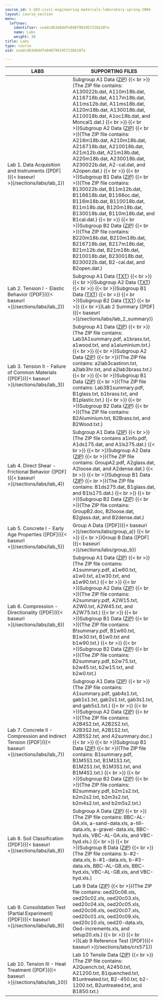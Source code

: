 ```yaml
---
course_id: 1-103-civil-engineering-materials-laboratory-spring-2004
layout: course_section
menu:
  leftnav:
    identifier: ceadcd63d6ddfe948798195723bb10fa
    name: Labs
    weight: 30
title: Labs
type: course
uid: ceadcd63d6ddfe948798195723bb10fa

---
```


| LABS | SUPPORTING FILES |
| --- | --- |
| Lab 1. Data Acquisition and Instruments ([PDF]({{< baseurl >}}/sections/labs/lab_1)) | Subgroup A1 Data ([ZIP](/coursemedia/1-103-civil-engineering-materials-laboratory-spring-2004/f5ad7d3b1d993407bb1dde30c873ad44_Lab1_groupA1.zip))  {{< br >}}(The ZIP file contains: A130022b.dat, A110m18b.dat, A116718b.dat, A117m18b.dat, A11ms12b.dat, A11ms18b.dat, A120m18b.dat, A130018b.dat, A110018b.dat, A1oc18b.dat, and Moncal1.dat.)  {{< br >}}  {{< br >}}Subgroup A2 Data ([ZIP](/coursemedia/1-103-civil-engineering-materials-laboratory-spring-2004/fa0d164f2ae68b698289cb6158654d81_GroupA2.zip))  {{< br >}}(The ZIP file contains: A216m18b.dat, A210m18b.dat, A216718b.dat, A210018b.dat, A21m12b.dat, A21m18b.dat, A220m18b.dat, A230018b.dat, A230022b.dat, A2-cal.dat, and A2open.dat.)  {{< br >}}  {{< br >}}Subgroup B1 Data ([ZIP](/coursemedia/1-103-civil-engineering-materials-laboratory-spring-2004/c964865a431cd1d6810f9942b005dff8_lab1_GroupB1.zip))  {{< br >}}(The ZIP file contains: B130022b.dat, B11m12b.dat, B116618b.dat, B1166oc.dat, B116m18b.dat, B110018b.dat, B11m18b.dat, B120m18b.dat, B130018b.dat, B110m18b.dat, and B1cal.dat.)  {{< br >}}  {{< br >}}Subgroup B2 Data ([ZIP](/coursemedia/1-103-civil-engineering-materials-laboratory-spring-2004/de90c61f9657f687ec4aebe63fb338c7_lab1_GroupB2.zip))  {{< br >}}(The ZIP file contains: B220m18b.dat, B210m18b.dat, B216718b.dat, B217m18b.dat, B21m12b.dat, B21m18b.dat, B210018b.dat, B230018b.dat, B230022b.dat, B2-cal.dat, and B2open.dat.) |
| Lab 2. Tension I - Elastic Behavior ([PDF]({{< baseurl >}}/sections/labs/lab_2)) | Subgroup A1 Data ([TXT](/courses/civil-and-environmental-engineering/1-103-civil-engineering-materials-laboratory-spring-2004/labs/a1thick.txt))  {{< br >}}  {{< br >}}Subgroup A2 Data ([TXT](/courses/civil-and-environmental-engineering/1-103-civil-engineering-materials-laboratory-spring-2004/labs/a2thin.txt))  {{< br >}}  {{< br >}}Subgroup B1 Data ([TXT](/courses/civil-and-environmental-engineering/1-103-civil-engineering-materials-laboratory-spring-2004/labs/b1long.txt))  {{< br >}}  {{< br >}}Subgroup B2 Data ([TXT](/courses/civil-and-environmental-engineering/1-103-civil-engineering-materials-laboratory-spring-2004/labs/b2std.txt))  {{< br >}}  {{< br >}}Lab 2 Summary ([PDF]({{< baseurl >}}/sections/labs/lab_2_summary)) |
| Lab 3. Tension II - Failure of Common Materials ([PDF]({{< baseurl >}}/sections/labs/lab_3)) | Subgroup A1 Data ([ZIP](/coursemedia/1-103-civil-engineering-materials-laboratory-spring-2004/820dd5772845a193cca732ddfa8caaed_Lab3_GroupA1.zip))  {{< br >}}(The ZIP file contains: Lab3A1summary.pdf, a1brass.txt, a1wood.txt, and a1aluminium.txt.)  {{< br >}}  {{< br >}}Subgroup A2 Data ([ZIP](/coursemedia/1-103-civil-engineering-materials-laboratory-spring-2004/a58d961d48272d62c8a977e9e82b68e4_Lab3A2.zip))  {{< br >}}(The ZIP file contains: a2lab3castiron.txt, a2lab3hr.txt, and a2lab3brass.txt.)  {{< br >}}  {{< br >}}Subgroup B1 Data ([ZIP](/coursemedia/1-103-civil-engineering-materials-laboratory-spring-2004/78d748241b5a2e2fa02ede119d9d2263_Lab3_GroupB1.zip))  {{< br >}}(The ZIP file contains: Lab3B1summary.pdf, B1glass.txt, b1brass.txt, and B1plastic.txt.)  {{< br >}}  {{< br >}}Subgroup B2 Data ([ZIP](/coursemedia/1-103-civil-engineering-materials-laboratory-spring-2004/f61de88531eb52b0061768267cddaa67_Lab3B2.zip))  {{< br >}}(The ZIP file contains: B2Aluminium.txt, B2Brass.txt, and B2Wood.txt.) |
| Lab 4. Direct Shear - Frictional Behavior ([PDF]({{< baseurl >}}/sections/labs/lab_4)) | Subgroup A1 Data ([ZIP](/coursemedia/1-103-civil-engineering-materials-laboratory-spring-2004/ed1b0adb469d505f08368ef04721d53e_Lab4GrA1New.zip))  {{< br >}}(The ZIP file contains a1info.pdf, A1ds175.dat, and A1ls275.dat.)  {{< br >}}  {{< br >}}Subgroup A2 Data ([ZIP](/coursemedia/1-103-civil-engineering-materials-laboratory-spring-2004/5eaf4ae55f84dd95eb13cea4f0ea26b8_lab4_groupA2.zip))  {{< br >}}(The ZIP file contains: GroupA2.pdf, A2glass.dat, A2loose.dat, and A2dense.dat.)  {{< br >}}  {{< br >}}Subgroup B1 Data ([ZIP](/coursemedia/1-103-civil-engineering-materials-laboratory-spring-2004/9bf25a6e2d87ffdd7b0a1aae7404640c_Lab4GroupB1New.zip))  {{< br >}}(The ZIP file contains: B1ds275.dat, B1glass.dat, and B1ls175.dat.)  {{< br >}}  {{< br >}}Subgroup B2 Data ([ZIP](/coursemedia/1-103-civil-engineering-materials-laboratory-spring-2004/121cfb3b869fb6f725b2234a83f10a08_lab4_GroupB2.zip))  {{< br >}}(The ZIP file contains: GroupB2.doc, B2loose.dat, B2glass.dat, and B2dense.dat.) |
| Lab 5. Concrete I - Early Age Properties ([PDF]({{< baseurl >}}/sections/labs/lab_5)) | Group A Data ([PDF]({{< baseurl >}}/sections/labs/group_a))  {{< br >}}  {{< br >}}Group B Data ([PDF]({{< baseurl >}}/sections/labs/group_b)) |
| Lab 6. Compression - Directionality ([PDF]({{< baseurl >}}/sections/labs/lab_6)) | Subgroup A1 Data ([ZIP](/coursemedia/1-103-civil-engineering-materials-laboratory-spring-2004/fa361344f481e6953140a5316c039596_lab6_groupA1.zip))  {{< br >}}(The ZIP file contains: A1summary.pdf, a1w60.txt, a1w0.txt, a1w30.txt, and a1w90.txt.)  {{< br >}}  {{< br >}}Subgroup A2 Data ([ZIP](/coursemedia/1-103-civil-engineering-materials-laboratory-spring-2004/5846a7780da90e314cbed4c4bc420669_groupA_two.zip))  {{< br >}}(The ZIP file contains: A2summary.pdf, A2W15.txt, A2W0.txt, A2W45.txt, and A2W75.txt.)  {{< br >}}  {{< br >}}Subgroup B1 Data ([ZIP](/coursemedia/1-103-civil-engineering-materials-laboratory-spring-2004/97fef128421bd11b3bdc8ed083f44508_lab6_groupB1.zip))  {{< br >}}(The ZIP file contains: B!summary.pdf, B1w60.txt, B1w30.txt, B1w0.txt and b1w90.txt.)  {{< br >}}  {{< br >}}Subgroup B2 Data ([ZIP](/coursemedia/1-103-civil-engineering-materials-laboratory-spring-2004/aa2a66849dfb01dbf03d075e06794705_lab6_groupB2.zip))  {{< br >}}(The ZIP file contains: B2summary.pdf, b2w75.txt, b2w45.txt, b2w15.txt, and b2w0.txt.) |
| Lab 7. Concrete II - Compression and Indirect Tension ([PDF]({{< baseurl >}}/sections/labs/lab_7)) | Subgroup A1 Data ([ZIP](/coursemedia/1-103-civil-engineering-materials-laboratory-spring-2004/924ee79bd35f612f6fcbb09255d93654_GroupA1.zip))  {{< br >}}(The ZIP file contains: A1summary.pdf, gab4s1.txt, gab1s1.txt, gab2s1.txt, gab3s1.txt, and gab5s1.txt.)  {{< br >}}  {{< br >}}Subgroup A2 Data ([ZIP](/coursemedia/1-103-civil-engineering-materials-laboratory-spring-2004/23aef872fbfb07ff0a3581f927b99360_lab7_groupA2.zip))  {{< br >}}(The ZIP file contains: A2B4S2.txt, A2B2S2.txt, A2B3S2.txt, A2B1S2.txt, A2B5S2.txt, and A2summary.doc.)  {{< br >}}  {{< br >}}Subgroup B1 Data ([ZIP](/coursemedia/1-103-civil-engineering-materials-laboratory-spring-2004/68b8f9f45c12fcb611f152fccdeb3461_groupB1.zip))  {{< br >}}(The ZIP file contains: B1summary.pdf, B1M5S1.txt, B1M1S1.txt, B1M2S1.txt, B1M3S1.txt, and B1M4S1.txt.)  {{< br >}}  {{< br >}}Subgroup B2 Data ([ZIP](/coursemedia/1-103-civil-engineering-materials-laboratory-spring-2004/966a39f3450e815dfc17988f6cbd0093_GroupB2.zip))  {{< br >}}(The ZIP file contains: B2summary.pdf, b2m1s2.txt, b2m2s2.txt, b2m3s2.txt, b2m4s2.txt, and b2m5s2.txt.) |
| Lab 8. Soil Classification ([PDF]({{< baseurl >}}/sections/labs/lab_8)) | Subgroup A Data ([ZIP](/coursemedia/1-103-civil-engineering-materials-laboratory-spring-2004/dc389921e6db2abd77b2950a61a6637d_GroupA.zip))  {{< br >}}(The ZIP file contains: BBC-AL-GA.xls, a-sand-data.xls, a-till-data.xls, a-gravel-data.xls, BBC-hyd.xls, VBC-AL-GA.xls, and VBC-hyd.xls.)  {{< br >}}  {{< br >}}Subgroup B Data ([ZIP](/coursemedia/1-103-civil-engineering-materials-laboratory-spring-2004/601250645c0f9a768628e6dab477076f_GroupB.zip))  {{< br >}}(The ZIP file contains: b-#2-data.xls, b-#1-data.xls, b-#3-data.xls, BBC-AL-GB.xls, BBC-hyd.xls, VBC-AL-GB.xls, and VBC-hyd.xls.) |
| Lab 9. Consolidation Test (Partial Experiment) ([PDF]({{< baseurl >}}/sections/labs/lab_9)) | Lab 9 Data ([ZIP](/coursemedia/1-103-civil-engineering-materials-laboratory-spring-2004/726ca590ed148498bfc1c6d9ef8b1a46_Oed20.zip))  {{< br >}}(The ZIP file contains: oed20c08.xls, oed20c02.xls, oed20c03.xls, oed20c04.xls, oed20c05.xls, oed20c06.xls, oed20c07.xls, oed20c01.xls, oed20c09.xls, oed20c10.xls, oed20-data.xls, Oed-increments.xls, and setup20.xls.)  {{< br >}}  {{< br >}}Lab 9 Reference Test ([PDF]({{< baseurl >}}/sections/labs/crs571)) |
| Lab 10. Tension III - Heat Treatment ([PDF]({{< baseurl >}}/sections/labs/lab_10)) | Lab 10 Tensile Data ([ZIP](/coursemedia/1-103-civil-engineering-materials-laboratory-spring-2004/42046e18659b007228df2c91bc969dbd_Lab10_Tensile_Data.zip))  {{< br >}}(The ZIP file contains: A2Quench.txt, A2450.txt, A21200.txt, B1quenched.txt, B1untreated.txt, B2-450.txt, b2-1200.txt, B2untreated.txt, and B1850.txt.)